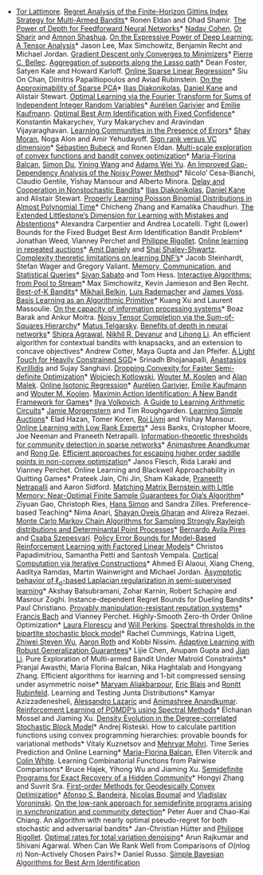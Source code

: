 *   <span class="authors">[Tor Lattimore](http://tor-lattimore.com).</span> <span class="title">[Regret Analysis of the Finite-Horizon Gittins Index Strategy for Multi-Armed Bandits](http://arxiv.org/abs/1511.06014)</span>*   <span class="authors">Ronen Eldan and Ohad Shamir.</span> <span class="title">[The Power of Depth for Feedforward Neural Networks](http://arxiv.org/abs/1512.03965)</span>*   <span class="authors">[Nadav Cohen](http://www.cs.huji.ac.il/%7Ecohennadav/), [Or Sharir](http://www.cs.huji.ac.il/%7Eors07/) and [Amnon Shashua](http://www.cs.huji.ac.il/%7Eshashua/).</span> <span class="title">[On the Expressive Power of Deep Learning: A Tensor Analysis](http://arxiv.org/abs/1509.05009)</span>*   <span class="authors">Jason Lee, Max Simchowitz, Benjamin Recht and Michael Jordan.</span> <span class="title">[Gradient Descent only Converges to Minimizers](http://arxiv.org/abs/1602.04915)</span>*   <span class="authors">[Pierre C. Bellec](http://www.cmap.polytechnique.fr/%7Ebellec/).</span> <span class="title">[Aggregation of supports along the Lasso path](http://arxiv.org/abs/1602.03427)</span>*   <span class="authors">Dean Foster, Satyen Kale and Howard Karloff.</span> <span class="title">[Online Sparse Linear Regression](https://arxiv.org/abs/1603.02250)</span>*   <span class="authors">Siu On Chan, Dimitris Papailliopoulos and Aviad Rubinstein.</span> <span class="title">[On the Approximability of Sparse PCA](http://arxiv.org/abs/1507.05950)</span>*   <span class="authors">[Ilias Diakonikolas](http://www.iliasdiakonikolas.org), [Daniel Kane](http://cseweb.ucsd.edu/%7Edakane/) and Alistair Stewart.</span> <span class="title">[Optimal Learning via the Fourier Transform for Sums of Independent Integer Random Variables](https://arxiv.org/abs/1505.00662)</span>*   <span class="authors">[Aurélien Garivier](http://www.math.univ-toulouse.fr/%7Eagarivie/) and [Emilie Kaufmann](http://chercheurs.lille.inria.fr/ekaufman/).</span> <span class="title">[Optimal Best Arm Identification with Fixed Confidence](http://arxiv.org/abs/1602.04589)</span>*   <span class="authors">Konstantin Makarychev, Yury Makarychev and Aravindan Vijayaraghavan.</span> <span class="title">[Learning Communities in the Presence of Errors](http://arxiv.org/abs/1511.03229)</span>*   <span class="authors">[Shay Moran](http://www.cs.technion.ac.il/%7Eshaymrn/), Noga Alon and Amir Yehudayoff.</span> <span class="title">[Sign rank versus VC dimension](http://arxiv.org/abs/1503.07648)</span>*   <span class="authors">[Sébastien Bubeck](http://research.microsoft.com/en-us/um/people/sebubeck/) and Ronen Eldan.</span> <span class="title">[Multi-scale exploration of convex functions and bandit convex optimization](http://arxiv.org/abs/1507.06580)</span>*   <span class="authors">[Maria-Florina Balcan](http://www.cs.cmu.edu/%7Eninamf/), [Simon Du](http://www.cs.cmu.edu/%7Essdu/), [Yining Wang](http://yining-wang.com/) and [Adams Wei Yu](http://www.cs.cmu.edu/%7Eweiyu/).</span> <span class="title">[An Improved Gap-Dependency Analysis of the Noisy Power Method](http://arxiv.org/abs/1602.07046)</span>*   <span class="authors">Nicolo’ Cesa-Bianchi, Claudio Gentile, Yishay Mansour and Alberto Minora.</span> <span class="title">[Delay and Cooperation in Nonstochastic Bandits](http://arxiv.org/abs/1602.04741)</span>*   <span class="authors">[Ilias Diakonikolas](http://www.iliasdiakonikolas.org), [Daniel Kane](http://cseweb.ucsd.edu/%7Edakane/) and Alistair Stewart.</span> <span class="title">[Properly Learning Poisson Binomial Distributions in Almost Polynomial Time](http://arxiv.org/abs/1511.04066)</span>*   <span class="authors">Chicheng Zhang and Kamalika Chaudhuri.</span> <span class="title">[The Extended Littlestone’s Dimension for Learning with Mistakes and Abstentions](http://arxiv.org/abs/1604.06162)</span>*   <span class="authors">Alexandra Carpentier and Andrea Locatelli.</span> <span class="title">Tight (Lower) Bounds for the Fixed Budget Best Arm Identification Bandit Problem</span>*   <span class="authors">Jonathan Weed, Vianney Perchet and [Philippe Rigollet](http://www-math.mit.edu/%7Erigollet/).</span> <span class="title">[Online learning in repeated auctions](http://arxiv.org/abs/1511.05720)</span>*   <span class="authors">[Amit Daniely](http://math.huji.ac.il/%7Eamitd/) and [Shai Shalev-Shwartz](http://www.cs.huji.ac.il/%7Eshais).</span> <span class="title">[Complexity theoretic limitations on learning DNF’s](http://arxiv.org/abs/1404.3378)</span>*   <span class="authors">Jacob Steinhardt, Stefan Wager and Gregory Valiant.</span> <span class="title">[Memory, Communication, and Statistical Queries](http://theory.stanford.edu/~valiant/papers/commMemDraft.pdf)</span>*   <span class="authors">[Sivan Sabato](http://www.cs.bgu.ac.il/%7Esabatos/index.html) and Tom Hess.</span> <span class="title">[Interactive Algorithms: from Pool to Stream](https://arxiv.org/abs/1602.01132)</span>*   <span class="authors">Max Simchowitz, Kevin Jamieson and Ben Recht.</span> <span class="title">[Best-of-K Bandits](https://arxiv.org/abs/1603.02752)</span>*   <span class="authors">[Mikhail Belkin](http://www.cse.ohio-state.edu/%7Embelkin/), [Luis Rademacher](http://www.cse.ohio-state.edu/%7Elrademac/) and [James Voss](http://www.cse.ohio-state.edu/%7Elrademac/).</span> <span class="title">[Basis Learning as an Algorithmic Primitive](https://arxiv.org/abs/1411.1420)</span>*   <span class="authors">Kuang Xu and Laurent Massoulie.</span> <span class="title">[On the capacity of information processing systems](https://arxiv.org/abs/1603.00544)</span>*   <span class="authors">Boaz Barak and Ankur Moitra.</span> <span class="title">[Noisy Tensor Completion via the Sum-of-Squares Hierarchy](http://arxiv.org/abs/1501.06521)</span>*   <span class="authors">[Matus Telgarsky](http://cseweb.ucsd.edu/%7Emtelgars/).</span> <span class="title">[Benefits of depth in neural networks](http://arxiv.org/abs/1602.04485)</span>*   <span class="authors">[Shipra Agrawal](http://www.columbia.edu/%7Esa3305), [Nikhil R. Devanur](http://research.microsoft.com/en-us/um/people/nikdev/) and [Lihong Li](http://research.microsoft.com/en-us/people/lihongli/).</span> <span class="title">An efficient algorithm for contextual bandits with knapsacks, and an extension to concave objectives</span>*   <span class="authors">Andrew Cotter, Maya Gupta and Jan Pfeifer.</span> <span class="title">[A Light Touch for Heavily Constrained SGD](http://arxiv.org/abs/1512.04960)</span>*   <span class="authors">Srinadh Bhojanapalli, [Anastasios Kyrillidis](http://arnakistofourno.github.io/) and Sujay Sanghavi.</span> <span class="title">[Dropping Convexity for Faster Semi-definite Optimization](http://arxiv.org/abs/1509.03917)</span>*   <span class="authors">[Wojciech Kotlowski](http://www.cs.put.poznan.pl/wkotlowski/), [Wouter M. Koolen](http://wouterkoolen.info/) and [Alan Malek](http://www.eecs.berkeley.edu/%7Emalek/).</span> <span class="title">[Online Isotonic Regression](http://arxiv.org/abs/1603.04190)</span>*   <span class="authors">[Aurélien Garivier](http://www.tsi.enst.fr/%7Egarivier/), [Emilie Kaufmann](http://chercheurs.lille.inria.fr/ekaufman/) and [Wouter M. Koolen](http://wouterkoolen.info/).</span> <span class="title">[Maximin Action Identification: A New Bandit Framework for Games](http://arxiv.org/abs/1602.04676)</span>*   <span class="authors">[Ilya Volkovich](http://www.umich.edu/%7Eilyavol).</span> <span class="title">[A Guide to Learning Arithmetic Circuits](http://eccc.hpi-web.de/report/2015/115/)</span>*   <span class="authors">[Jamie Morgenstern](http://www.cs.cmu.edu/%7Ejamiemmt) and Tim Roughgarden.</span> <span class="title">[Learning Simple Auctions](http://arxiv.org/abs/1604.03171)</span>*   <span class="authors">Elad Hazan, Tomer Koren, [Roi Livni](http://www.cs.huji.ac.il/%7Erlivni73) and Yishay Mansour.</span> <span class="title">[Online Learning with Low Rank Experts](http://arxiv.org/abs/1603.06352)</span>*   <span class="authors">Jess Banks, Cristopher Moore, Joe Neeman and Praneeth Netrapalli.</span> <span class="title">[Information-theoretic thresholds for community detection in sparse networks](http://arxiv.org/abs/1601.02658)</span>*   <span class="authors">[Animashree Anandkumar](http://newport.eecs.uci.edu/anandkumar/) and [Rong Ge](https://users.cs.duke.edu/%7Erongge/).</span> <span class="title">[Efficient approaches for escaping higher order saddle points in non-convex optimization](http://arxiv.org/abs/1602.05908)</span>*   <span class="authors">Janos Flesch, Rida Laraki and Vianney Perchet.</span> <span class="title">Online Learning and Blackwell Approachability in Quitting Games</span>*   <span class="authors">Prateek Jain, Chi Jin, Sham Kakade, [Praneeth Netrapalli](http://uts.cc.utexas.edu/%7Epraneeth/) and Aaron Sidford.</span> <span class="title">[Matching Matrix Bernstein with Little Memory: Near-Optimal Finite Sample Guarantees for Oja’s Algorithm](http://arxiv.org/abs/1602.06929)</span>*   <span class="authors">Ziyuan Gao, Christoph Ries, [Hans Simon](http://www.ruhr-uni-bochum.de/lmi/simon/) and Sandra Zilles.</span> <span class="title">Preference-based Teaching</span>*   <span class="authors">Nima Anari, [Shayan Oveis Gharan](http://homes.cs.washington.edu/%7Eshayan/) and Alireza Rezaei.</span> <span class="title">[Monte Carlo Markov Chain Algorithms for Sampling Strongly Rayleigh distributions and Determinantal Point Processes](https://arxiv.org/abs/1602.05242)</span>*   <span class="authors">[Bernardo Avila Pires](http://sites.google.com/a/ualberta.ca/bpires/) and [Csaba Szepesvari](http://www.ualberta.ca/%7Eszepesva/).</span> <span class="title">[Policy Error Bounds for Model-Based Reinforcement Learning with Factored Linear Models](http://arxiv.org/abs/1602.06346)</span>*   <span class="authors">Christos Papadimitriou, Samantha Petti and Santosh Vempala.</span> <span class="title">[Cortical Computation via Iterative Constructions](http://arxiv.org/abs/1602.08357)</span>*   <span class="authors">Ahmed El Alaoui, Xiang Cheng, Aaditya Ramdas, Martin Wainwright and Michael Jordan.</span> <span class="title">[Asymptotic behavior of $\ell_q$-based Laplacian regularization in semi-supervised learning](https://arxiv.org/abs/1603.00564)</span>*   <span class="authors">Akshay Balsubramani, Zohar Karnin, Robert Schapire and Masrour Zoghi.</span> <span class="title">Instance-dependent Regret Bounds for Dueling Bandits</span>*   <span class="authors">Paul Christiano.</span> <span class="title">[Provably manipulation-resistant reputation systems](http://arxiv.org/abs/1411.1127)</span>*   <span class="authors">[Francis Bach](http://www.di.ens.fr/%7Efbach/) and Vianney Perchet.</span> <span class="title">Highly-Smooth Zero-th Order Online Optimization</span>*   <span class="authors">[Laura Florescu](http://cims.nyu.edu/%7Eflorescu) and [Will Perkins](http://willperkins.org/).</span> <span class="title">[Spectral thresholds in the bipartite stochastic block model](http://arxiv.org/abs/1506.06737)</span>*   <span class="authors">Rachel Cummings, Katrina Ligett, [Zhiwei Steven Wu](http://www.cis.upenn.edu/%7Ewuzhiwei), [Aaron Roth](http://www.cis.upenn.edu/%7Eaaroth) and Kobbi Nissim.</span> <span class="title">[Adaptive Learning with Robust Generalization Guarantees](http://arxiv.org/abs/1602.07726)</span>*   <span class="authors">Lijie Chen, Anupam Gupta and [Jian Li](http://iiis.tsinghua.edu.cn/%7Ejianli/).</span> <span class="title">Pure Exploration of Multi-armed Bandit Under Matroid Constraints</span>*   <span class="authors">Pranjal Awasthi, Maria Florina Balcan, Nika Haghtalab and Hongyang Zhang.</span> <span class="title">Efficient algorithms for learning and 1-bit compressed sensing under asymmetric noise</span>*   <span class="authors">[Maryam Aliakbarpour](http://www.mit.edu/%7Emaryama/), [Eric Blais](https://cs.uwaterloo.ca/%7Eeblais/) and [Ronitt Rubinfeld](http://people.csail.mit.edu/ronitt/).</span> <span class="title">Learning and Testing Junta Distributions</span>*   <span class="authors">Kamyar Azizzadenesheli, [Alessandro Lazaric](http://sequel.futurs.inria.fr/lazaric/) and [Animashree Anandkumar](http://acsp.ece.cornell.edu/members/anima.html).</span> <span class="title">[Reinforcement Learning of POMDP’s using Spectral Methods](http://arxiv.org/abs/1602.07764)</span>*   <span class="authors">Elchanan Mossel and Jiaming Xu.</span> <span class="title">[Density Evolution in the Degree-correlated Stochastic Block Model](https://arxiv.org/abs/1509.03281)</span>*   <span class="authors">Andrej Risteski.</span> <span class="title">How to calculate partition functions using convex programming hierarchies: provable bounds for variational methods</span>*   <span class="authors">Vitaly Kuznetsov and [Mehryar Mohri](http://www.cs.nyu.edu/%7Emohri).</span> <span class="title">Time Series Prediction and Online Learning</span>*   <span class="authors">[Maria-Florina Balcan](http://www.cs.cmu.edu/%7Eninamf/), Ellen Vitercik and [Colin White](http://www.cs.cmu.edu/%7Ecrwhite/).</span> <span class="title">Learning Combinatorial Functions from Pairwise Comparisons</span>*   <span class="authors">Bruce Hajek, Yihong Wu and Jiaming Xu.</span> <span class="title">[Semidefinite Programs for Exact Recovery of a Hidden Community](https://arxiv.org/abs/1602.06410)</span>*   <span class="authors">Hongyi Zhang and Suvrit Sra.</span> <span class="title">[First-order Methods for Geodesically Convex Optimization](https://arxiv.org/abs/1602.06053)</span>*   <span class="authors">[Afonso S. Bandeira](http://math.mit.edu/%7Ebandeira/), [Nicolas Boumal](https://web.math.princeton.edu/%7Enboumal/) and [Vladislav Voroninski](http://www.mit.edu/%7Evvlad/).</span> <span class="title">[On the low-rank approach for semidefinite programs arising in synchronization and community detection](http://arxiv.org/abs/1602.04426)</span>*   <span class="authors">Peter Auer and Chao-Kai Chiang.</span> <span class="title">An algorithm with nearly optimal pseudo-regret for both stochastic and adversarial bandits</span>*   <span class="authors">Jan-Christian Hütter and [Philippe Rigollet](http://www-math.mit.edu/%7Erigollet/).</span> <span class="title">[Optimal rates for total variation denoising](http://arxiv.org/abs/1603.09388)</span>*   <span class="authors">Arun Rajkumar and Shivani Agarwal.</span> <span class="title">When Can We Rank Well from Comparisons of $O(n\log n)$ Non-Actively Chosen Pairs?</span>*   <span class="authors">Daniel Russo.</span> <span class="title">[Simple Bayesian Algorithms for Best Arm Identification](http://arxiv.org/abs/1602.08448)</span>